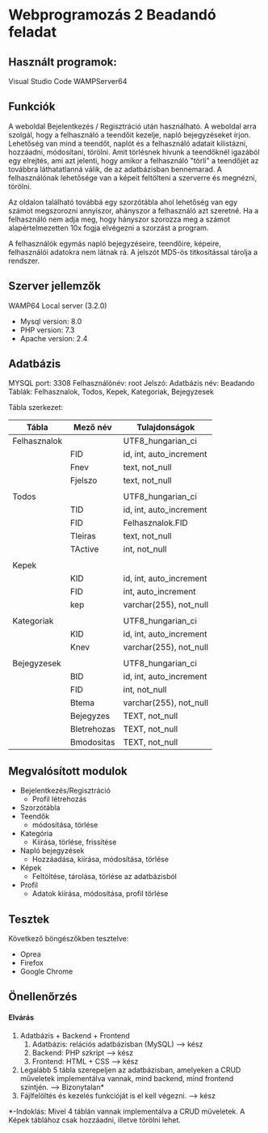# Webprogramozás 2 Beadandó feladat
## Használt programok:
Visual Studio Code
WAMPServer64
## Funkciók

A weboldal Bejelentkezés / Regisztráció után használható. A weboldal arra szolgál, hogy a felhasználó a teendőit kezelje, napló bejegyzéseket írjon. Lehetőség van mind a teendőt, naplót és a felhasználó adatait kilistázni, hozzáadni, módosítani, törölni. Amit törlésnek hívunk a teendőknél igazából egy elrejtés, ami azt jelenti, hogy amikor a felhasználó "törli" a teendőjét az továbbra láthatatlanná válik, de az adatbázisban bennemarad. A felhasználónak lehetősége van a képeit feltölteni a szerverre és megnézni, törölni.

Az oldalon található továbbá egy szorzótábla ahol lehetőség van egy számot megszorozni annyiszor, ahányszor a felhasználó azt szeretné. Ha a felhasználó nem adja meg, hogy hányszor szorozza meg a számot alapértelmezetten 10x fogja elvégezni a szorzást a program. 

A felhasználók egymás napló bejegyzéseire, teendőire, képeire, felhasználói adatokra nem látnak rá.
A jelszót MD5-ös titkosítással tárolja a rendszer.

## Szerver jellemzők
WAMP64 Local server (3.2.0)
  - Mysql version: 8.0
  - PHP version: 7.3
  - Apache version: 2.4

## Adatbázis
MYSQL port: 3308
Felhasználónév: root
Jelszó: 
Adatbázis név: Beadando
Táblák: Felhasznalok, Todos, Kepek, Kategoriak, Bejegyzesek

Tábla szerkezet: 

|Tábla|Mező név|Tulajdonságok|
|------------|--------|------------------------|
|Felhasznalok||UTF8_hungarian_ci|
||FID|id, int, auto_increment|
||Fnev|text, not_null|
||Fjelszo|text, not_null|
||||
|Todos| |UTF8_hungarian_ci|
||TID|id, int, auto_increment|
||FID|Felhasznalok.FID|
||Tleiras|text, not_null|
||TActive|int, not_null|
||||
|Kepek| | |
||KID|id, int, auto_increment|
||FID|int, auto_increment|
||kep|varchar(255), not_null|
||||
|Kategoriak| |UTF8_hungarian_ci|
||KID|id, int, auto_increment|
||Knev|varchar(255), not_null|
||||
|Bejegyzesek| |UTF8_hungarian_ci|
||BID|id, int, auto_increment|
||FID|int, not_null|
||Btema|varchar(255), not_null|
||Bejegyzes|TEXT, not_null|
||Bletrehozas|TEXT, not_null|
||Bmodositas|TEXT, not_null|

## Megvalósított modulok
- Bejelentkezés/Regisztráció
  - Profil létrehozás
- Szorzótábla
- Teendők
  -  módosítása, törlése
- Kategória
  - Kiírása, törlése, frissítése
- Napló bejegyzések
  - Hozzáadása, kiírása, módosítása, törlése
- Képek
  - Feltöltése, tárolása, törlése az adatbázisból
- Profil
  - Adatok kiírása, módosítása, profil törlése

## Tesztek
Következő böngészőkben tesztelve:
- Oprea
- Firefox
- Google Chrome

## Önellenőrzés
#### Elvárás
1. Adatbázis + Backend + Frontend
      1.  Adatbázis: relációs adatbázisban (MySQL) --> kész 
      2. Backend: PHP szkript --> kész
      3. Frontend: HTML + CSS --> kész
2. Legalább 5 tábla szerepeljen az adatbázisban, amelyeken a CRUD műveletek implementálva vannak, mind backend, mind frontend szintjén. --> Bizonytalan*
3. Fájlfelöltés és kezelés funkcióját is el kell végezni.  --> kész

*-Indoklás: Mivel 4 táblán vannak implementálva a CRUD műveletek. A Képek táblához csak hozzáadni, illetve törölni lehet.

